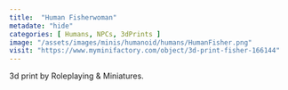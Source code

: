```yaml
---
title:  "Human Fisherwoman"
metadate: "hide"
categories: [ Humans, NPCs, 3dPrints ]
image: "/assets/images/minis/humanoid/humans/HumanFisher.png"
visit: "https://www.myminifactory.com/object/3d-print-fisher-166144"
---
```

3d print by Roleplaying & Miniatures.
